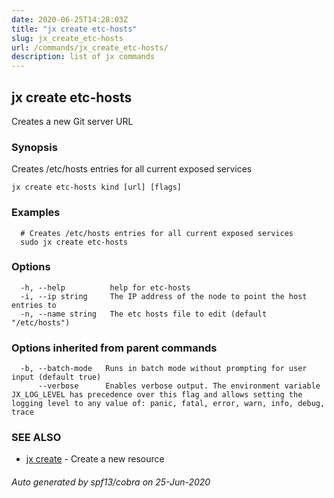 ```yaml
---
date: 2020-06-25T14:28:03Z
title: "jx create etc-hosts"
slug: jx_create_etc-hosts
url: /commands/jx_create_etc-hosts/
description: list of jx commands
---
```

## jx create etc-hosts

Creates a new Git server URL

### Synopsis

Creates /etc/hosts entries for all current exposed services

```
jx create etc-hosts kind [url] [flags]
```

### Examples

```
  # Creates /etc/hosts entries for all current exposed services
  sudo jx create etc-hosts
```

### Options

```
  -h, --help          help for etc-hosts
  -i, --ip string     The IP address of the node to point the host entries to
  -n, --name string   The etc hosts file to edit (default "/etc/hosts")
```

### Options inherited from parent commands

```
  -b, --batch-mode   Runs in batch mode without prompting for user input (default true)
      --verbose      Enables verbose output. The environment variable JX_LOG_LEVEL has precedence over this flag and allows setting the logging level to any value of: panic, fatal, error, warn, info, debug, trace
```

### SEE ALSO

* [jx create](/commands/jx_create/)	 - Create a new resource

###### Auto generated by spf13/cobra on 25-Jun-2020
